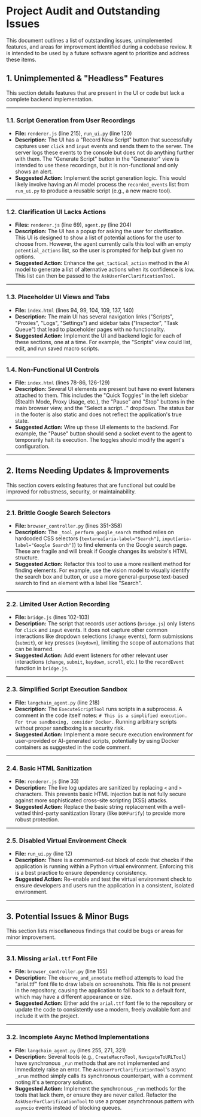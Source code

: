 # Project Audit and Outstanding Issues

This document outlines a list of outstanding issues, unimplemented features, and areas for improvement identified during a codebase review. It is intended to be used by a future software agent to prioritize and address these items.

## 1. Unimplemented & "Headless" Features

This section details features that are present in the UI or code but lack a complete backend implementation.

---

### 1.1. Script Generation from User Recordings
- **File:** `renderer.js` (line 215), `run_ui.py` (line 120)
- **Description:** The UI has a "Record New Script" button that successfully captures user `click` and `input` events and sends them to the server. The server logs these events to the console but does not do anything further with them. The "Generate Script" button in the "Generator" view is intended to use these recordings, but it is non-functional and only shows an alert.
- **Suggested Action:** Implement the script generation logic. This would likely involve having an AI model process the `recorded_events` list from `run_ui.py` to produce a reusable script (e.g., a new macro tool).

---

### 1.2. Clarification UI Lacks Actions
- **Files:** `renderer.js` (line 69), `agent.py` (line 204)
- **Description:** The UI has a popup for asking the user for clarification. This UI is designed to show a list of potential actions for the user to choose from. However, the agent currently calls this tool with an empty `potential_actions` list, so the user is prompted for help but given no options.
- **Suggested Action:** Enhance the `get_tactical_action` method in the AI model to generate a list of alternative actions when its confidence is low. This list can then be passed to the `AskUserForClarificationTool`.

---

### 1.3. Placeholder UI Views and Tabs
- **File:** `index.html` (lines 94, 99, 104, 109, 137, 140)
- **Description:** The main UI has several navigation links ("Scripts", "Proxies", "Logs", "Settings") and sidebar tabs ("Inspector", "Task Queue") that lead to placeholder pages with no functionality.
- **Suggested Action:** Implement the UI and backend logic for each of these sections, one at a time. For example, the "Scripts" view could list, edit, and run saved macro scripts.

---

### 1.4. Non-Functional UI Controls
- **File:** `index.html` (lines 78-86, 126-129)
- **Description:** Several UI elements are present but have no event listeners attached to them. This includes the "Quick Toggles" in the left sidebar (Stealth Mode, Proxy Usage, etc.), the "Pause" and "Stop" buttons in the main browser view, and the "Select a script..." dropdown. The status bar in the footer is also static and does not reflect the application's true state.
- **Suggested Action:** Wire up these UI elements to the backend. For example, the "Pause" button should send a socket event to the agent to temporarily halt its execution. The toggles should modify the agent's configuration.

---

## 2. Items Needing Updates & Improvements

This section covers existing features that are functional but could be improved for robustness, security, or maintainability.

---

### 2.1. Brittle Google Search Selectors
- **File:** `browser_controller.py` (lines 351-358)
- **Description:** The `_tool_perform_google_search` method relies on hardcoded CSS selectors (`textarea[aria-label="Search"]`, `input[aria-label="Google Search"]`) to find elements on the Google search page. These are fragile and will break if Google changes its website's HTML structure.
- **Suggested Action:** Refactor this tool to use a more resilient method for finding elements. For example, use the vision model to visually identify the search box and button, or use a more general-purpose text-based search to find an element with a label like "Search".

---

### 2.2. Limited User Action Recording
- **File:** `bridge.js` (lines 102-103)
- **Description:** The script that records user actions (`bridge.js`) only listens for `click` and `input` events. It does not capture other common interactions like dropdown selections (`change` events), form submissions (`submit`), or key presses (`keydown`), limiting the scope of automations that can be learned.
- **Suggested Action:** Add event listeners for other relevant user interactions (`change`, `submit`, `keydown`, `scroll`, etc.) to the `recordEvent` function in `bridge.js`.

---

### 2.3. Simplified Script Execution Sandbox
- **File:** `langchain_agent.py` (line 218)
- **Description:** The `ExecuteScriptTool` runs scripts in a subprocess. A comment in the code itself notes: `# This is a simplified execution. For true sandboxing, consider Docker.` Running arbitrary scripts without proper sandboxing is a security risk.
- **Suggested Action:** Implement a more secure execution environment for user-provided or AI-generated scripts, potentially by using Docker containers as suggested in the code comment.

---

### 2.4. Basic HTML Sanitization
- **File:** `renderer.js` (line 33)
- **Description:** The live log updates are sanitized by replacing `<` and `>` characters. This prevents basic HTML injection but is not fully secure against more sophisticated cross-site scripting (XSS) attacks.
- **Suggested Action:** Replace the basic string replacement with a well-vetted third-party sanitization library (like `DOMPurify`) to provide more robust protection.

---

### 2.5. Disabled Virtual Environment Check
- **File:** `run_ui.py` (line 12)
- **Description:** There is a commented-out block of code that checks if the application is running within a Python virtual environment. Enforcing this is a best practice to ensure dependency consistency.
- **Suggested Action:** Re-enable and test the virtual environment check to ensure developers and users run the application in a consistent, isolated environment.

---

## 3. Potential Issues & Minor Bugs

This section lists miscellaneous findings that could be bugs or areas for minor improvement.

---

### 3.1. Missing `arial.ttf` Font File
- **File:** `browser_controller.py` (line 155)
- **Description:** The `observe_and_annotate` method attempts to load the "arial.ttf" font file to draw labels on screenshots. This file is not present in the repository, causing the application to fall back to a default font, which may have a different appearance or size.
- **Suggested Action:** Either add the `arial.ttf` font file to the repository or update the code to consistently use a modern, freely available font and include it with the project.

---

### 3.2. Incomplete Async Method Implementations
- **File:** `langchain_agent.py` (lines 255, 271, 321)
- **Description:** Several tools (e.g., `CreateMacroTool`, `NavigateToURLTool`) have synchronous `_run` methods that are not implemented and immediately raise an error. The `AskUserForClarificationTool`'s async `_arun` method simply calls its synchronous counterpart, with a comment noting it's a temporary solution.
- **Suggested Action:** Implement the synchronous `_run` methods for the tools that lack them, or ensure they are never called. Refactor the `AskUserForClarificationTool` to use a proper asynchronous pattern with `asyncio` events instead of blocking queues.

